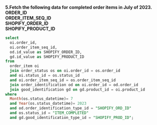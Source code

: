 **5.Fetch the following data for completed order items in July of 2023.<br>
ORDER_ID<br>
ORDER_ITEM_SEQ_ID<br>
SHOPIFY_ORDER_ID<br>
SHOPIFY_PRODUCT_ID**<br>


```sql
select 
  oi.order_id, 
  oi.order_item_seq_id, 
  od.id_value as SHOPIFY_ORDER_ID, 
  gd.id_value as SHOPIFY_PRODUCT_ID 
from 
  order_item oi 
  join order_status os on oi.order_id = os.order_id 
  and oi.status_id = os.status_id 
  and oi.order_item_seq_id = os.order_item_seq_id 
  join order_identification od on oi.order_id = od.order_id 
  join good_identification gd on gd.product_id = oi.product_id 
where 
  Month(os.status_datetime)= 7 
  and Year(os.status_datetime)= 2023 
  and od.order_identification_type_id = "SHOPIFY_ORD_ID" 
  and os.status_id = "ITEM_COMPLETED" 
  and gd.good_identification_type_id = "SHOPIFY_PROD_ID";

```
